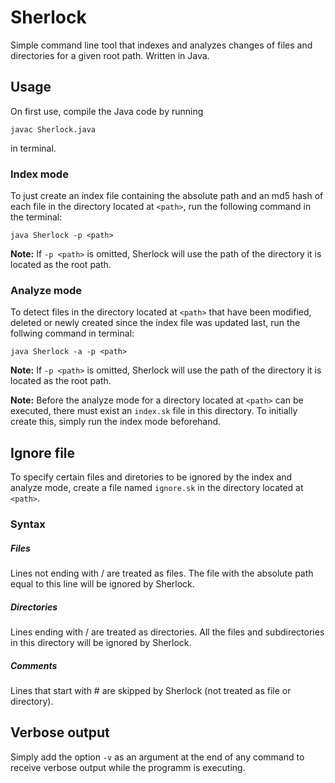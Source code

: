 Sherlock
========

Simple command line tool that indexes and analyzes changes of files and directories for a given root path. Written in Java.

## Usage

On first use, compile the Java code by running

    javac Sherlock.java
    
in terminal.

### Index mode

To just create an index file containing the absolute path and an md5 hash of each file in the directory located at `<path>`, run the following command in the terminal:

    java Sherlock -p <path>

**Note:** If `-p <path>` is omitted, Sherlock will use the path of the directory it is located as the root path.

### Analyze mode

To detect files in the directory located at `<path>` that have been modified, deleted or newly created since the index file was updated last, run the follwing command in terminal:

    java Sherlock -a -p <path>

**Note:** If `-p <path>` is omitted, Sherlock will use the path of the directory it is located as the root path.

**Note:** Before the analyze mode for a directory located at `<path>` can be executed, there must exist an `index.sk` file in this directory. To initially create this, simply run the index mode beforehand.

## Ignore file

To specify certain files and diretories to be ignored by the index and analyze mode, create a file named `ignore.sk` in the directory located at `<path>`. 

### Syntax

##### Files
Lines not ending with / are treated as files. The file with the absolute path equal to this line will be ignored by Sherlock.

##### Directories
Lines ending with / are treated as directories. All the files and subdirectories in this directory will be ignored by Sherlock.

##### Comments
Lines that start with # are skipped by Sherlock (not treated as file or directory).

## Verbose output

Simply add the option `-v` as an argument at the end of any command to receive verbose output while the programm is executing.
